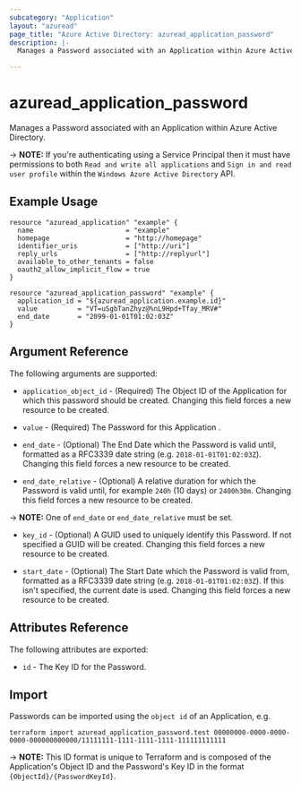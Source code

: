 ```yaml
---
subcategory: "Application"
layout: "azuread"
page_title: "Azure Active Directory: azuread_application_password"
description: |-
  Manages a Password associated with an Application within Azure Active Directory.

---
```


# azuread_application_password

Manages a Password associated with an Application within Azure Active Directory.

-> **NOTE:** If you're authenticating using a Service Principal then it must have permissions to both `Read and write all applications` and `Sign in and read user profile` within the `Windows Azure Active Directory` API.

## Example Usage

```hcl
resource "azuread_application" "example" {
  name                       = "example"
  homepage                   = "http://homepage"
  identifier_uris            = ["http://uri"]
  reply_urls                 = ["http://replyurl"]
  available_to_other_tenants = false
  oauth2_allow_implicit_flow = true
}

resource "azuread_application_password" "example" {
  application_id = "${azuread_application.example.id}"
  value          = "VT=uSgbTanZhyz@%nL9Hpd+Tfay_MRV#"
  end_date       = "2099-01-01T01:02:03Z"
}
```

## Argument Reference

The following arguments are supported:

* `application_object_id` - (Required) The Object ID of the Application for which this password should be created. Changing this field forces a new resource to be created.

* `value` - (Required) The Password for this Application .

* `end_date` - (Optional) The End Date which the Password is valid until, formatted as a RFC3339 date string (e.g. `2018-01-01T01:02:03Z`). Changing this field forces a new resource to be created.

* `end_date_relative` - (Optional) A relative duration for which the Password is valid until, for example `240h` (10 days) or `2400h30m`. Changing this field forces a new resource to be created.

-> **NOTE:** One of `end_date` or `end_date_relative` must be set.

* `key_id` - (Optional) A GUID used to uniquely identify this Password. If not specified a GUID will be created. Changing this field forces a new resource to be created.

* `start_date` - (Optional) The Start Date which the Password is valid from, formatted as a RFC3339 date string (e.g. `2018-01-01T01:02:03Z`). If this isn't specified, the current date is used.  Changing this field forces a new resource to be created.


## Attributes Reference

The following attributes are exported:

* `id` - The Key ID for the Password.

## Import

Passwords can be imported using the `object id` of an Application, e.g.

```shell
terraform import azuread_application_password.test 00000000-0000-0000-0000-000000000000/11111111-1111-1111-1111-111111111111
```

-> **NOTE:** This ID format is unique to Terraform and is composed of the Application's Object ID and the Password's Key ID in the format `{ObjectId}/{PasswordKeyId}`.
